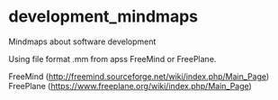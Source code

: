 # development_mindmaps
Mindmaps about software development

Using file format .mm from apss FreeMind or FreePlane.

FreeMind (http://freemind.sourceforge.net/wiki/index.php/Main_Page)
FreePlane (https://www.freeplane.org/wiki/index.php/Main_Page)
